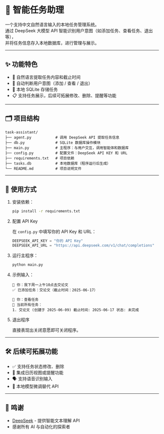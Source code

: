 
# 🧠 智能任务助理

一个支持中文自然语言输入的本地任务管理系统。  
通过 DeepSeek 大模型 API 智能识别用户意图（如添加任务、查看任务、退出等），  
并将任务信息存入本地数据库，进行管理与展示。

---

## ✨ 功能特色

- 📝 自然语言提取任务内容和截止时间  
- 🤖 自动判断用户意图（添加 / 查看 / 退出）  
- 💾 本地 SQLite 存储任务  
- 📋 支持任务展示，后续可拓展修改、删除、提醒等功能  

---

## 🗂️ 项目结构

```
task-assistant/
├── agent.py           # 调用 DeepSeek API 提取任务信息
├── db.py              # SQLite 数据库操作模块
├── main.py            # 主程序：与用户交互，调用智能体和数据库
├── config.py          # 配置文件：DeepSeek API KEY 和 URL
├── requirements.txt   # 项目依赖
├── tasks.db           # 本地数据库（程序运行后生成）
└── README.md          # 项目说明文件
```

---

## 🧩 使用方式

1. 安装依赖：

   ```bash
   pip install -r requirements.txt
   ```

2. 配置 API Key

   在 `config.py` 中填写你的 API Key 和 URL：

   ```python
   DEEPSEEK_API_KEY = "你的 API Key"
   DEEPSEEK_API_URL = "https://api.deepseek.com/v1/chat/completions"
   ```

3. 运行主程序：

   ```bash
   python main.py
   ```

4. 示例输入：

   ```
   🧑 你：我下周一上午10点去交论文
   ✅ 已添加任务：交论文（截止时间：2025-06-17）

   🧑 你：查看任务
   📝 当前所有任务：
   1. 交论文 (创建于 2025-06-09) 截止时间: 2025-06-17 状态: 未完成
   ```

5. 退出程序

   直接表现出关闭意愿即可关闭程序。

---

## 🛠️ 后续可拓展功能

* ✅ 支持任务状态修改、删除
* 📅 集成日历视图或提醒功能
* 🗣️ 支持语音识别输入
* 🧠 本地模型微调替代 API

---

## 🙌 鸣谢

* [DeepSeek](https://deepseek.com/) - 提供智能文本理解 API
* 感谢所有 AI 与自动化的探索者
